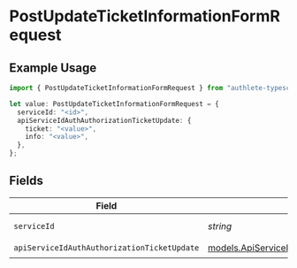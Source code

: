# PostUpdateTicketInformationFormRequest

## Example Usage

```typescript
import { PostUpdateTicketInformationFormRequest } from "authlete-typescript-sdk/models/operations";

let value: PostUpdateTicketInformationFormRequest = {
  serviceId: "<id>",
  apiServiceIdAuthAuthorizationTicketUpdate: {
    ticket: "<value>",
    info: "<value>",
  },
};
```

## Fields

| Field                                                                                                         | Type                                                                                                          | Required                                                                                                      | Description                                                                                                   |
| ------------------------------------------------------------------------------------------------------------- | ------------------------------------------------------------------------------------------------------------- | ------------------------------------------------------------------------------------------------------------- | ------------------------------------------------------------------------------------------------------------- |
| `serviceId`                                                                                                   | *string*                                                                                                      | :heavy_check_mark:                                                                                            | A service ID.                                                                                                 |
| `apiServiceIdAuthAuthorizationTicketUpdate`                                                                   | [models.ApiServiceIdAuthAuthorizationTicketUpdate](../../models/apiserviceidauthauthorizationticketupdate.md) | :heavy_check_mark:                                                                                            | N/A                                                                                                           |
